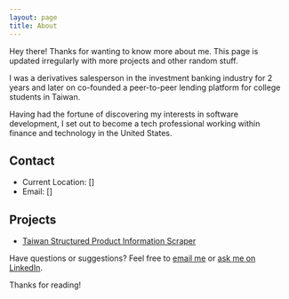 ```yaml
---
layout: page
title: About
---
```


<p class="message">
  Hey there! Thanks for wanting to know more about me. This page is updated irregularly with more projects and other random stuff.
</p>

I was a derivatives salesperson in the investment banking industry for 2 years and later on co-founded a peer-to-peer lending platform for college students in Taiwan.

Having had the fortune of discovering my interests in software development, I set out to become a tech professional working within finance and technology in the United States.


## Contact
* Current Location: []
* Email: []


## Projects
* [Taiwan Structured Product Information Scraper](https://github.com/jn8029/tdcc)


Have questions or suggestions? Feel free to <a href="">email me</a> or <a href="">ask me on LinkedIn</a>.

Thanks for reading!
